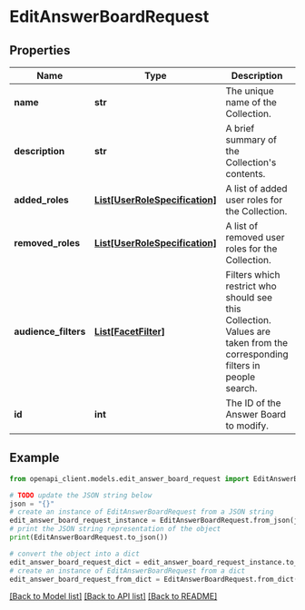 # EditAnswerBoardRequest


## Properties

Name | Type | Description | Notes
------------ | ------------- | ------------- | -------------
**name** | **str** | The unique name of the Collection. | 
**description** | **str** | A brief summary of the Collection&#39;s contents. | [optional] 
**added_roles** | [**List[UserRoleSpecification]**](UserRoleSpecification.md) | A list of added user roles for the Collection. | [optional] 
**removed_roles** | [**List[UserRoleSpecification]**](UserRoleSpecification.md) | A list of removed user roles for the Collection. | [optional] 
**audience_filters** | [**List[FacetFilter]**](FacetFilter.md) | Filters which restrict who should see this Collection. Values are taken from the corresponding filters in people search. | [optional] 
**id** | **int** | The ID of the Answer Board to modify. | 

## Example

```python
from openapi_client.models.edit_answer_board_request import EditAnswerBoardRequest

# TODO update the JSON string below
json = "{}"
# create an instance of EditAnswerBoardRequest from a JSON string
edit_answer_board_request_instance = EditAnswerBoardRequest.from_json(json)
# print the JSON string representation of the object
print(EditAnswerBoardRequest.to_json())

# convert the object into a dict
edit_answer_board_request_dict = edit_answer_board_request_instance.to_dict()
# create an instance of EditAnswerBoardRequest from a dict
edit_answer_board_request_from_dict = EditAnswerBoardRequest.from_dict(edit_answer_board_request_dict)
```
[[Back to Model list]](../README.md#documentation-for-models) [[Back to API list]](../README.md#documentation-for-api-endpoints) [[Back to README]](../README.md)


